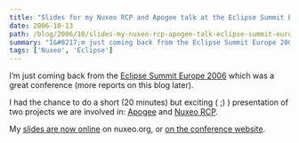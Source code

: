 ```yaml
---
title: "Slides for my Nuxeo RCP and Apogee talk at the Eclipse Summit Europe"
date: 2006-10-13
path: /blog/2006/10/slides-my-nuxeo-rcp-apogee-talk-eclipse-summit-europe
summary: "I&#8217;m just coming back from the Eclipse Summit Europe 2006 which was a great conference (more reports on this blog later)."
tags: ['Nuxeo', 'Eclipse']
---
```


I&#8217;m just coming back from the <a href="http://www.eclipsecon.org/summiteurope2006/">Eclipse Summit Europe 2006</a> which was a great conference (more reports on this blog later).
  
I had the chance to do a short (20 minutes) but exciting ( ;) ) presentation of two projects we are involved in: <a href="http://www.eclipse.org/proposals/apogee/">Apogee</a> and <a href="http://www.nuxeo.org/sections/projects/rcp">Nuxeo RCP</a>.

My <a href="http://www.nuxeo.org/sections/about/slides/apogee-nuxeo-rcp-from">slides are now online</a> on nuxeo.org, or <a href="http://www.eclipsecon.org/summiteurope2006/index.php?page=detail/&amp;id=20">on the conference website</a>.

